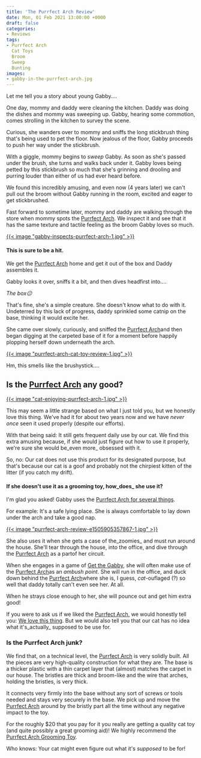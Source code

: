 ```yaml
---
title: 'The Purrfect Arch Review'
date: Mon, 01 Feb 2021 13:00:00 +0000
draft: false
categories:
- Reviews
tags:
- Purrfect Arch
  Cat Toys
  Broom
  Sweep
  Bunting
images:
- gabby-in-the-purrfect-arch.jpg
---
```


Let me tell you a story about young Gabby....

One day, mommy and daddy were cleaning the kitchen. Daddy was doing the dishes and mommy was sweeping up. Gabby, hearing some commotion, comes strolling in the kitchen to survey the scene.

Curious, she wanders over to mommy and sniffs the long stickbrush thing that's being used to pet the floor. Now jealous of the floor, Gabby proceeds to push her way under the stickbrush.

With a giggle, mommy begins to *sweep* Gabby. As soon as she's passed under the brush, she turns and walks back under it. Gabby loves being petted by this stickbrush so much that she's grinning and drooling and purring louder than either of us had ever heard before.

We found this incredibly amusing, and even now (4 years later) we can't pull out the broom without Gabby running in the room, excited and eager to get stickbrushed.

Fast forward to sometime later, mommy and daddy are walking through the store when mommy spots the [Purrfect Arch](https://amzn.to/3hvXld8). We inspect it and see that it has the same texture and tactile feeling as the broom Gabby loves so much.

[{{< image "gabby-inspects-purrfect-arch-1.jpg" >}}](https://www.gabbythetabby.com/product/B00LV46BVQ/US/gabbytabby-20/)

#### This is sure to be a hit.

We get the [Purrfect Arch](https://amzn.to/3hvXld8) home and get it out of the box and Daddy assembles it.

Gabby looks it over, sniffs it a bit, and then dives headfirst into....

*The box😐*

That's fine, she's a simple creature. She doesn't know what to do with it. Undeterred by this lack of progress, daddy sprinkled some catnip on the base, thinking it would excite her.

She came over slowly, curiously, and sniffed the [Purrfect Arch](https://amzn.to/3hvXld8)and then began digging at the carpeted base of it for a moment before happily plopping herself down underneath the arch.

[{{< image "purrfect-arch-cat-toy-review-1.jpg" >}}](https://amzn.to/3hvXld8)

Hm, this smells like the brushystick....

## Is the [Purrfect Arch](https://amzn.to/3hvXld8) any good?

[{{< image "cat-enjoying-purrfect-arch-1.jpg" >}}](https://amzn.to/3hvXld8)

This may seem a little strange based on what I just told you, but we honestly love this thing. We've had it for about two years now and we have _never once_ seen it used properly (despite our efforts).

With that being said: It still gets frequent daily use by our cat. We find this extra amusing because, if she would just figure out how to use it properly, we're sure she would be_even more_ obsessed with it.

So, no: Our cat does not use this product for its designated purpose, but that's because our cat is a goof and probably not the chirpiest kitten of the litter (if you catch my drift).

#### If she doesn't use it as a grooming toy, how_does_ she use it?

I'm glad you asked! Gabby uses the [Purrfect Arch for several things](https://amzn.to/3hvXld8).

For example: It's a safe lying place. She is always comfortable to lay down under the arch and take a good nap.

[{{< image "purrfect-arch-review-e1505905357867-1.jpg" >}}](https://amzn.to/3hvXld8)

She also uses it when she gets a case of the_zoomies_ and must run around the house. She'll tear through the house, into the office, and dive through the [Purrfect Arch](https://amzn.to/3hvXld8) as a partof her circuit.

When she engages in a game of [Get the Gabby](https://www.gabbythetabby.com/5-indicators-of-your-cats-mood/), she will often make use of the [Purrfect Arch](https://amzn.to/3hvXld8)as an *ambush point*. She will run in the office, and duck down behind the [Purrfect Arch](https://amzn.to/3hvXld8)where she is, I guess, *cat*-ouflaged (?) so well that daddy totally can't even see her. At all.

When he strays close enough to her, she will pounce out and get him extra good!

If you were to ask us if we liked the [Purrfect Arch,](https://amzn.to/3hvXld8) we would honestly tell you: [We love this thing](https://amzn.to/3hvXld8). But we would also tell you that our cat has no idea what it's_actually_ supposed to be use for.

### Is the Purrfect Arch junk?

We find that, on a technical level, the [Purrfect Arch](https://amzn.to/3hvXld8) is very solidly built. All the pieces are very high-quality construction for what they are. The base is a thicker plastic with a thin carpet layer that (almost) matches the carpet in our house. The bristles are thick and broom-like and the wire that arches, holding the bristles, is very thick.

It connects very firmly into the base without any sort of screws or tools needed and stays very securely in the base. We pick up and move the [Purrfect Arch](https://amzn.to/3hvXld8) around by the bristly part all the time without any negative impact to the toy.

For the roughly $20 that you pay for it you really are getting a quality cat toy (and quite possibly a great grooming aid)! We highly recommend the [Purrfect Arch Grooming Toy](https://amzn.to/3hvXld8).

Who knows: Your cat might even figure out what it's *supposed* to be for!